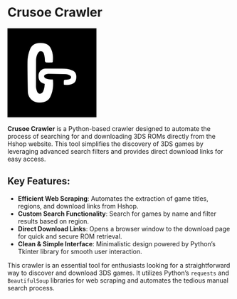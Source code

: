 # Crusoe Crawler

<img src="icons/crusoe.png" width="200">

**Crusoe Crawler** is a Python-based crawler designed to automate the process of searching for and downloading 3DS ROMs directly from the Hshop website. This tool simplifies the discovery of 3DS games by leveraging advanced search filters and provides direct download links for easy access.

## Key Features:

- **Efficient Web Scraping**: Automates the extraction of game titles, regions, and download links from Hshop.
- **Custom Search Functionality**: Search for games by name and filter results based on region.
- **Direct Download Links**: Opens a browser window to the download page for quick and secure ROM retrieval.
- **Clean & Simple Interface**: Minimalistic design powered by Python’s Tkinter library for smooth user interaction.

This crawler is an essential tool for enthusiasts looking for a straightforward way to discover and download 3DS games. It utilizes Python’s `requests` and `BeautifulSoup` libraries for web scraping and automates the tedious manual search process.
